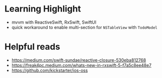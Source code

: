 

# Learning Highlight

- mvvm with ReactiveSwift, RxSwift, SwiftUI
- quick workaround to enable multi-section for `NSTableView` with `TodoModel`

# Helpful reads

- https://medium.com/swift-sundae/reactive-closure-530eba812768
- https://freak4pc.medium.com/whats-new-in-rxswift-5-f7a5c8ee48e7
- https://github.com/kickstarter/ios-oss
